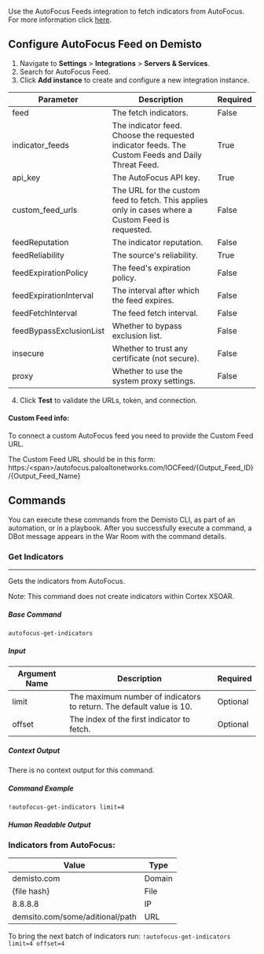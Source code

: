 Use the AutoFocus Feeds integration to fetch indicators from AutoFocus.
For more information click [here](https://docs.paloaltonetworks.com/autofocus/autofocus-admin/autofocus-feeds.html).

## Configure AutoFocus Feed on Demisto

1. Navigate to **Settings** > **Integrations** > **Servers & Services**.
2. Search for AutoFocus Feed.
3. Click **Add instance** to create and configure a new integration instance.

| **Parameter** | **Description** | **Required** |
| --- | --- | --- |
| feed | The fetch indicators. | False |
| indicator_feeds | The indicator feed. Choose the requested indicator feeds. The Custom Feeds and Daily Threat Feed. | True |
| api_key | The AutoFocus API key. | True |
| custom_feed_urls | The URL for the custom feed to fetch. This applies only in cases where a Custom Feed is requested. | False |
| feedReputation | The indicator reputation. | False |
| feedReliability | The source's reliability. | True |
| feedExpirationPolicy | The feed's expiration policy. | False |
| feedExpirationInterval | The interval after which the feed expires. | False |
| feedFetchInterval | The feed fetch interval. | False |
| feedBypassExclusionList | Whether to bypass exclusion list. | False |
| insecure | Whether to trust any certificate (not secure). | False |
| proxy | Whether to use the system proxy settings. | False |

4. Click **Test** to validate the URLs, token, and connection.

#### Custom Feed info:
To connect a custom AutoFocus feed you need to provide the Custom Feed URL.

The Custom Feed URL should be in this form:
https:/\<span\>/autofocus.paloaltonetworks.com/IOCFeed/{Output_Feed_ID}/{Output_Feed_Name}


## Commands
You can execute these commands from the Demisto CLI, as part of an automation, or in a playbook.
After you successfully execute a command, a DBot message appears in the War Room with the command details.

### Get Indicators
***
Gets the indicators from AutoFocus.

Note: This command does not create indicators within Cortex XSOAR.

##### Base Command

`autofocus-get-indicators`
##### Input

| **Argument Name** | **Description** | **Required** |
| --- | --- | --- |
| limit | The maximum number of indicators to return. The default value is 10. | Optional | 
| offset | The index of the first indicator to fetch. | Optional | 


##### Context Output

There is no context output for this command.

##### Command Example
```!autofocus-get-indicators limit=4```


##### Human Readable Output
### Indicators from AutoFocus:
|Value|Type|
|---|---|
| demisto<Span>.com | Domain |
| {file hash} | File |
| 8.8.8.8 | IP |
| demsito<Span>.com/some/aditional/path | URL |

To bring the next batch of indicators run:
`!autofocus-get-indicators limit=4 offset=4`
